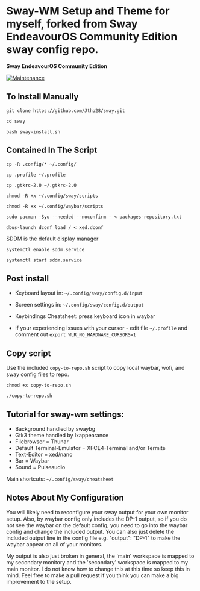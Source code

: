 # Sway-WM Setup and Theme for myself, forked from Sway EndeavourOS Community Edition sway config repo.

**Sway EndeavourOS Community Edition**

[![Maintenance](https://img.shields.io/maintenance/yes/2023.svg)]()

## To Install Manually

    git clone https://github.com/Jtho28/sway.git

    cd sway

    bash sway-install.sh
   
## Contained In The Script
    cp -R .config/* ~/.config/
    
    cp .profile ~/.profile
    
    cp .gtkrc-2.0 ~/.gtkrc-2.0
    
    chmod -R +x ~/.config/sway/scripts
    
    chmod -R +x ~/.config/waybar/scripts
    
    sudo pacman -Syu --needed --noconfirm - < packages-repository.txt
    
    dbus-launch dconf load / < xed.dconf
    
SDDM is the default display manager
    
    systemctl enable sddm.service
    
    systemctl start sddm.service
    
## Post install

- Keyboard layout in: `~/.config/sway/config.d/input`
- Screen settings in: `~/.config/sway/config.d/output`
- Keybindings Cheatsheet: press keyboard icon in waybar

- If your experiencing issues with your cursor - edit file `~/.profile` and comment out `export WLR_NO_HARDWARE_CURSORS=1`

## Copy script
Use the included `copy-to-repo.sh` script to copy local waybar, wofi, and sway config files to repo.</br>
    
    chmod +x copy-to-repo.sh
    
    ./copy-to-repo.sh

## Tutorial for sway-wm settings:

 - Background handled by swaybg
 - Gtk3 theme handled by lxappearance
 - Filebrowser = Thunar
 - Default Terminal-Emulator = XFCE4-Terminal and/or Termite
 - Text-Editor = xed/nano
 - Bar = Waybar
 - Sound = Pulseaudio

Main shortcuts: `~/.config/sway/cheatsheet`

## Notes About My Configuration
   You will likely need to reconfigure your sway output for your own monitor setup. Also, by waybar config only includes the DP-1 output, so if you do not see the waybar on the default config, you need to go into the waybar config and change the included output. You can also just delete the included output line in the config file e.g. "output": "DP-1" to make the waybar appear on all of your monitors.
    
   My output is also just broken in general, the 'main' workspace is mapped to my secondary monitory and the 'secondary' workspace is mapped to my main monitor. I do not know how to change this at this time so keep this in mind. Feel free to make a pull request if you think you can make a big improvement to the setup.
